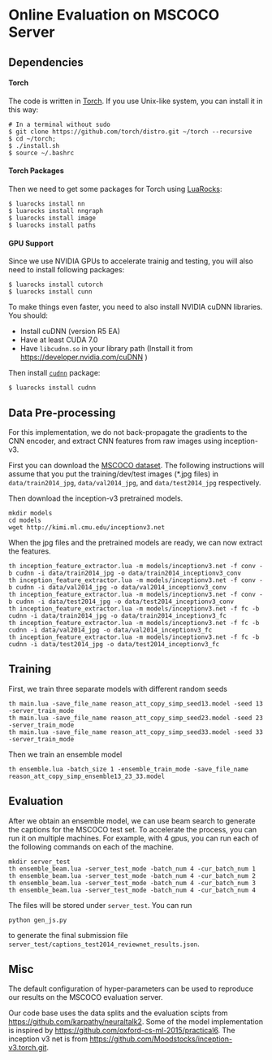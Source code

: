 # Online Evaluation on MSCOCO Server

## Dependencies
#### Torch
The code is written in [Torch](http://torch.ch/). If you use Unix-like system, you can install it in this way:
```
# In a terminal without sudo
$ git clone https://github.com/torch/distro.git ~/torch --recursive
$ cd ~/torch; 
$ ./install.sh     
$ source ~/.bashrc
```

#### Torch Packages
Then we need to get some packages for Torch using [LuaRocks](https://luarocks.org/):
```
$ luarocks install nn
$ luarocks install nngraph 
$ luarocks install image 
$ luarocks install paths
```

#### GPU Support
Since we use NVIDIA GPUs to accelerate trainig and testing, you will also need to install following packages:
```
$ luarocks install cutorch
$ luarocks install cunn
```

To make things even faster, you need to also install NVIDIA cuDNN libraries. You should: 
* Install cuDNN (version R5 EA)
* Have at least CUDA 7.0
* Have `libcudnn.so` in your library path (Install it from https://developer.nvidia.com/cuDNN )

Then install [`cudnn`](https://github.com/soumith/cudnn.torch) package:
```
$ luarocks install cudnn
```

## Data Pre-processing
For this implementation, we do not back-propagate the gradients to the CNN encoder, and extract CNN features from raw images using inception-v3.

First you can download the [MSCOCO dataset](http://mscoco.org/dataset/#download). The following instructions will assume that you put the training/dev/test images (*.jpg files) in `data/train2014_jpg`, `data/val2014_jpg`, and `data/test2014_jpg` respectively.

Then download the inception-v3 pretrained models.
```
mkdir models
cd models
wget http://kimi.ml.cmu.edu/inceptionv3.net
```

When the jpg files and the pretrained models are ready, we can now extract the features.
```
th inception_feature_extractor.lua -m models/inceptionv3.net -f conv -b cudnn -i data/train2014_jpg -o data/train2014_inceptionv3_conv
th inception_feature_extractor.lua -m models/inceptionv3.net -f conv -b cudnn -i data/val2014_jpg -o data/val2014_inceptionv3_conv
th inception_feature_extractor.lua -m models/inceptionv3.net -f conv -b cudnn -i data/test2014_jpg -o data/test2014_inceptionv3_conv
th inception_feature_extractor.lua -m models/inceptionv3.net -f fc -b cudnn -i data/train2014_jpg -o data/train2014_inceptionv3_fc
th inception_feature_extractor.lua -m models/inceptionv3.net -f fc -b cudnn -i data/val2014_jpg -o data/val2014_inceptionv3_fc
th inception_feature_extractor.lua -m models/inceptionv3.net -f fc -b cudnn -i data/test2014_jpg -o data/test2014_inceptionv3_fc
```

## Training

First, we train three separate models with different random seeds
```
th main.lua -save_file_name reason_att_copy_simp_seed13.model -seed 13 -server_train_mode
th main.lua -save_file_name reason_att_copy_simp_seed23.model -seed 23 -server_train_mode
th main.lua -save_file_name reason_att_copy_simp_seed33.model -seed 33 -server_train_mode
```

Then we train an ensemble model
```
th ensemble.lua -batch_size 1 -ensemble_train_mode -save_file_name reason_att_copy_simp_ensemble13_23_33.model
```

## Evaluation

After we obtain an ensemble model, we can use beam search to generate the captions for the MSCOCO test set.  To accelerate the process, you can run it on multiple machines. For example, with 4 gpus, you can run each of the following commands on each of the machine.
```
mkdir server_test
th ensemble_beam.lua -server_test_mode -batch_num 4 -cur_batch_num 1
th ensemble_beam.lua -server_test_mode -batch_num 4 -cur_batch_num 2
th ensemble_beam.lua -server_test_mode -batch_num 4 -cur_batch_num 3
th ensemble_beam.lua -server_test_mode -batch_num 4 -cur_batch_num 4
```

The files will be stored under `server_test`. You can run
```
python gen_js.py
```
to generate the final submission file `server_test/captions_test2014_reviewnet_results.json`.

## Misc

The default configuration of hyper-parameters can be used to reproduce our results on the MSCOCO evaluation server.

Our code base uses the data splits and the evaluation scipts from https://github.com/karpathy/neuraltalk2. Some of the model implementation is inspired by https://github.com/oxford-cs-ml-2015/practical6. The inception v3 net is from https://github.com/Moodstocks/inception-v3.torch.git.

